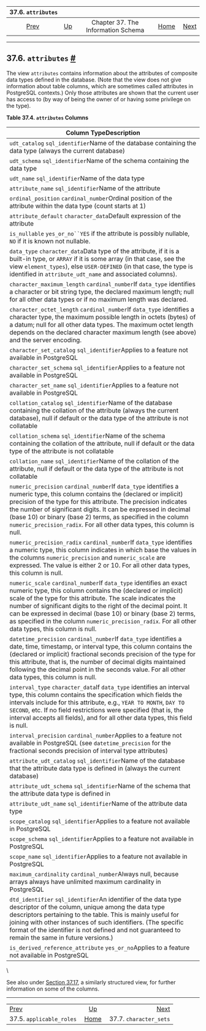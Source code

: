 

|                         37.6. `attributes`                         |                                                                    |                                    |                                                       |                                                                |
| :----------------------------------------------------------------: | :----------------------------------------------------------------- | :--------------------------------: | ----------------------------------------------------: | -------------------------------------------------------------: |
| [Prev](infoschema-applicable-roles.html "37.5. applicable_roles")  | [Up](information-schema.html "Chapter 37. The Information Schema") | Chapter 37. The Information Schema | [Home](index.html "PostgreSQL 17devel Documentation") |  [Next](infoschema-character-sets.html "37.7. character_sets") |

***

## 37.6. `attributes` [#](#INFOSCHEMA-ATTRIBUTES)

The view `attributes` contains information about the attributes of composite data types defined in the database. (Note that the view does not give information about table columns, which are sometimes called attributes in PostgreSQL contexts.) Only those attributes are shown that the current user has access to (by way of being the owner of or having some privilege on the type).

**Table 37.4. `attributes` Columns**

| Column TypeDescription                                                                                                                                                                                                                                                                                                                                                                                                                  |
| --------------------------------------------------------------------------------------------------------------------------------------------------------------------------------------------------------------------------------------------------------------------------------------------------------------------------------------------------------------------------------------------------------------------------------------- |
| `udt_catalog` `sql_identifier`Name of the database containing the data type (always the current database)                                                                                                                                                                                                                                                                                                                               |
| `udt_schema` `sql_identifier`Name of the schema containing the data type                                                                                                                                                                                                                                                                                                                                                                |
| `udt_name` `sql_identifier`Name of the data type                                                                                                                                                                                                                                                                                                                                                                                        |
| `attribute_name` `sql_identifier`Name of the attribute                                                                                                                                                                                                                                                                                                                                                                                  |
| `ordinal_position` `cardinal_number`Ordinal position of the attribute within the data type (count starts at 1)                                                                                                                                                                                                                                                                                                                          |
| `attribute_default` `character_data`Default expression of the attribute                                                                                                                                                                                                                                                                                                                                                                 |
| `is_nullable` `yes_or_no``YES` if the attribute is possibly nullable, `NO` if it is known not nullable.                                                                                                                                                                                                                                                                                                                                 |
| `data_type` `character_data`Data type of the attribute, if it is a built-in type, or `ARRAY` if it is some array (in that case, see the view `element_types`), else `USER-DEFINED` (in that case, the type is identified in `attribute_udt_name` and associated columns).                                                                                                                                                               |
| `character_maximum_length` `cardinal_number`If `data_type` identifies a character or bit string type, the declared maximum length; null for all other data types or if no maximum length was declared.                                                                                                                                                                                                                                  |
| `character_octet_length` `cardinal_number`If `data_type` identifies a character type, the maximum possible length in octets (bytes) of a datum; null for all other data types. The maximum octet length depends on the declared character maximum length (see above) and the server encoding.                                                                                                                                           |
| `character_set_catalog` `sql_identifier`Applies to a feature not available in PostgreSQL                                                                                                                                                                                                                                                                                                                                                |
| `character_set_schema` `sql_identifier`Applies to a feature not available in PostgreSQL                                                                                                                                                                                                                                                                                                                                                 |
| `character_set_name` `sql_identifier`Applies to a feature not available in PostgreSQL                                                                                                                                                                                                                                                                                                                                                   |
| `collation_catalog` `sql_identifier`Name of the database containing the collation of the attribute (always the current database), null if default or the data type of the attribute is not collatable                                                                                                                                                                                                                                   |
| `collation_schema` `sql_identifier`Name of the schema containing the collation of the attribute, null if default or the data type of the attribute is not collatable                                                                                                                                                                                                                                                                    |
| `collation_name` `sql_identifier`Name of the collation of the attribute, null if default or the data type of the attribute is not collatable                                                                                                                                                                                                                                                                                            |
| `numeric_precision` `cardinal_number`If `data_type` identifies a numeric type, this column contains the (declared or implicit) precision of the type for this attribute. The precision indicates the number of significant digits. It can be expressed in decimal (base 10) or binary (base 2) terms, as specified in the column `numeric_precision_radix`. For all other data types, this column is null.                              |
| `numeric_precision_radix` `cardinal_number`If `data_type` identifies a numeric type, this column indicates in which base the values in the columns `numeric_precision` and `numeric_scale` are expressed. The value is either 2 or 10. For all other data types, this column is null.                                                                                                                                                   |
| `numeric_scale` `cardinal_number`If `data_type` identifies an exact numeric type, this column contains the (declared or implicit) scale of the type for this attribute. The scale indicates the number of significant digits to the right of the decimal point. It can be expressed in decimal (base 10) or binary (base 2) terms, as specified in the column `numeric_precision_radix`. For all other data types, this column is null. |
| `datetime_precision` `cardinal_number`If `data_type` identifies a date, time, timestamp, or interval type, this column contains the (declared or implicit) fractional seconds precision of the type for this attribute, that is, the number of decimal digits maintained following the decimal point in the seconds value. For all other data types, this column is null.                                                               |
| `interval_type` `character_data`If `data_type` identifies an interval type, this column contains the specification which fields the intervals include for this attribute, e.g., `YEAR TO MONTH`, `DAY TO SECOND`, etc. If no field restrictions were specified (that is, the interval accepts all fields), and for all other data types, this field is null.                                                                            |
| `interval_precision` `cardinal_number`Applies to a feature not available in PostgreSQL (see `datetime_precision` for the fractional seconds precision of interval type attributes)                                                                                                                                                                                                                                                      |
| `attribute_udt_catalog` `sql_identifier`Name of the database that the attribute data type is defined in (always the current database)                                                                                                                                                                                                                                                                                                   |
| `attribute_udt_schema` `sql_identifier`Name of the schema that the attribute data type is defined in                                                                                                                                                                                                                                                                                                                                    |
| `attribute_udt_name` `sql_identifier`Name of the attribute data type                                                                                                                                                                                                                                                                                                                                                                    |
| `scope_catalog` `sql_identifier`Applies to a feature not available in PostgreSQL                                                                                                                                                                                                                                                                                                                                                        |
| `scope_schema` `sql_identifier`Applies to a feature not available in PostgreSQL                                                                                                                                                                                                                                                                                                                                                         |
| `scope_name` `sql_identifier`Applies to a feature not available in PostgreSQL                                                                                                                                                                                                                                                                                                                                                           |
| `maximum_cardinality` `cardinal_number`Always null, because arrays always have unlimited maximum cardinality in PostgreSQL                                                                                                                                                                                                                                                                                                              |
| `dtd_identifier` `sql_identifier`An identifier of the data type descriptor of the column, unique among the data type descriptors pertaining to the table. This is mainly useful for joining with other instances of such identifiers. (The specific format of the identifier is not defined and not guaranteed to remain the same in future versions.)                                                                                  |
| `is_derived_reference_attribute` `yes_or_no`Applies to a feature not available in PostgreSQL                                                                                                                                                                                                                                                                                                                                            |

\

See also under [Section 37.17](infoschema-columns.html "37.17. columns"), a similarly structured view, for further information on some of the columns.

***

|                                                                    |                                                                    |                                                                |
| :----------------------------------------------------------------- | :----------------------------------------------------------------: | -------------------------------------------------------------: |
| [Prev](infoschema-applicable-roles.html "37.5. applicable_roles")  | [Up](information-schema.html "Chapter 37. The Information Schema") |  [Next](infoschema-character-sets.html "37.7. character_sets") |
| 37.5. `applicable_roles`                                           |        [Home](index.html "PostgreSQL 17devel Documentation")       |                                         37.7. `character_sets` |
